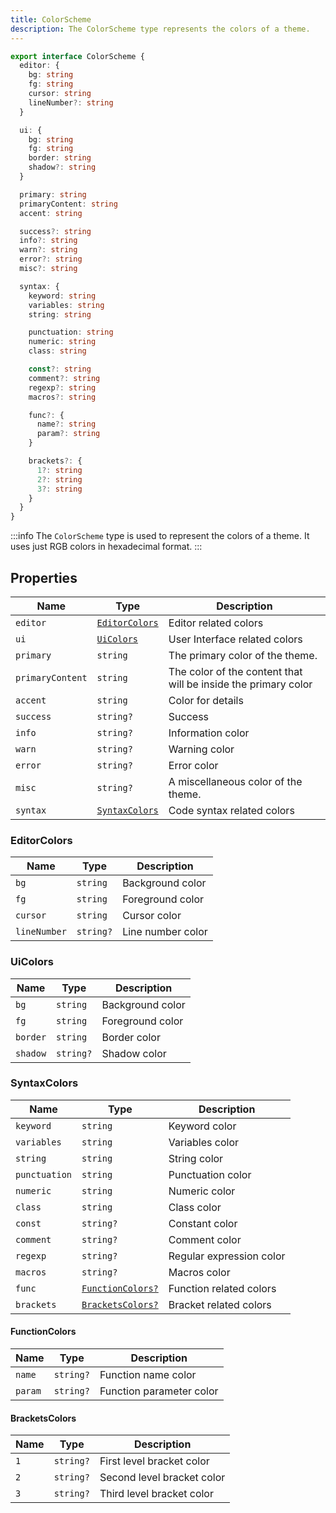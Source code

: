 ```yaml
---
title: ColorScheme
description: The ColorScheme type represents the colors of a theme.
---
```


```ts
export interface ColorScheme {
  editor: {
    bg: string
    fg: string
    cursor: string
    lineNumber?: string
  }

  ui: {
    bg: string
    fg: string
    border: string
    shadow?: string
  }

  primary: string
  primaryContent: string
  accent: string

  success?: string
  info?: string
  warn?: string
  error?: string
  misc?: string

  syntax: {
    keyword: string
    variables: string
    string: string

    punctuation: string
    numeric: string
    class: string

    const?: string
    comment?: string
    regexp?: string
    macros?: string

    func?: {
      name?: string
      param?: string
    }

    brackets?: {
      1?: string
      2?: string
      3?: string
    }
  }
}
```

:::info
The `ColorScheme` type is used to represent the colors of a theme. It uses just RGB colors in hexadecimal format.
:::

## Properties

| Name | Type | Description |
| ---- | ---- | ----------- |
| `editor` | [`EditorColors`](#editorcolors) | Editor related colors |
| `ui` | [`UiColors`](#uicolors) | User Interface related colors |
| `primary` | `string` | The primary color of the theme. |
| `primaryContent` | `string` | The color of the content that will be inside the primary color |
| `accent` | `string` | Color for details |
| `success` | `string?` | Success |
| `info` | `string?` | Information color |
| `warn` | `string?` | Warning color |
| `error` | `string?` | Error color |
| `misc` | `string?` | A miscellaneous color of the theme. |
| `syntax` | [`SyntaxColors`](#syntaxcolors) | Code syntax related colors |

### EditorColors

| Name | Type | Description |
| ---- | ---- | ----------- |
| `bg` | `string` | Background color |
| `fg` | `string` | Foreground color |
| `cursor` | `string` | Cursor color |
| `lineNumber` | `string?` | Line number color |

### UiColors

| Name | Type | Description |
| ---- | ---- | ----------- |
| `bg` | `string` | Background color |
| `fg` | `string` | Foreground color |
| `border` | `string` | Border color |
| `shadow` | `string?` | Shadow color |

### SyntaxColors

| Name | Type | Description |
| ---- | ---- | ----------- |
| `keyword` | `string` | Keyword color |
| `variables` | `string` | Variables color |
| `string` | `string` | String color |
| `punctuation` | `string` | Punctuation color |
| `numeric` | `string` | Numeric color |
| `class` | `string` | Class color |
| `const` | `string?` | Constant color |
| `comment` | `string?` | Comment color |
| `regexp` | `string?` | Regular expression color |
| `macros` | `string?` | Macros color |
| `func` | [`FunctionColors?`](#functioncolors) | Function related colors |
| `brackets` | [`BracketsColors?`](#bracketscolors) | Bracket related colors |

#### FunctionColors

| Name | Type | Description |
| ---- | ---- | ----------- |
| `name` | `string?` | Function name color |
| `param` | `string?` | Function parameter color |

#### BracketsColors

| Name | Type | Description |
| ---- | ---- | ----------- |
| `1` | `string?` | First level bracket color |
| `2` | `string?` | Second level bracket color |
| `3` | `string?` | Third level bracket color |
